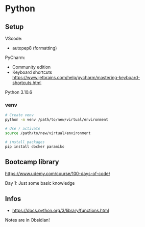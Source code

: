 # Python


## Setup

VScode:
- autopep8 (formatting)

PyCharm:
- Community edition
- Keyboard shortcuts https://www.jetbrains.com/help/pycharm/mastering-keyboard-shortcuts.html

Python 3.10.6


### venv

```bash
# Create venv
python -m venv /path/to/new/virtual/environment

# Use / activate
source /path/to/new/virtual/environment

# install packages
pip install docker paramiko
```

## Bootcamp library
https://www.udemy.com/course/100-days-of-code/

Day 1: Just some basic knowledge

## Infos
- https://docs.python.org/3/library/functions.html


Notes are in Obsidian!
